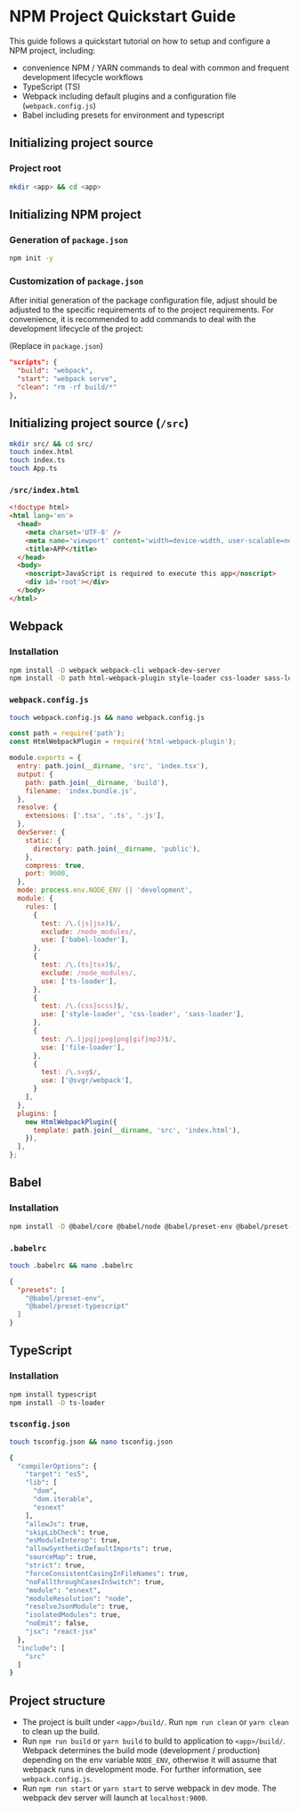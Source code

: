 # NPM Project Quickstart Guide

This guide follows a quickstart tutorial on how to setup and configure a NPM project, including:
- convenience NPM / YARN commands to deal with common and frequent development lifecycle workflows
- TypeScript (TS)
- Webpack including default plugins and a configuration file (`webpack.config.js`)
- Babel including presets for environment and typescript

## Initializing project source

### Project root
```bash
mkdir <app> && cd <app>
```

## Initializing NPM project

### Generation of `package.json`
```bash
npm init -y
```

### Customization of `package.json`
After initial generation of the package configuration file, adjust should be adjusted to the specific requirements of
to the project requirements. For convenience, it is recommended to add commands to deal with the development lifecycle
of the project:

(Replace in `package.json`)
```json
"scripts": {
  "build": "webpack",
  "start": "webpack serve",
  "clean": "rm -rf build/*"
},
```

## Initializing project source (`/src`)
```bash
mkdir src/ && cd src/
touch index.html
touch index.ts
touch App.ts
```

### `/src/index.html`
```html
<!doctype html>
<html lang='en'>
  <head>
    <meta charset='UTF-8' />
    <meta name='viewport' content='width=device-width, user-scalable=no, initial-scale=1.0, maximum-scale=1.0, minimum-scale=1.0' />
    <title>APP</title>
  </head>
  <body>
    <noscript>JavaScript is required to execute this app</noscript>
    <div id='root'></div>
  </body>
</html>
```

## Webpack

### Installation
```bash
npm install -D webpack webpack-cli webpack-dev-server
npm install -D path html-webpack-plugin style-loader css-loader sass-loader node-sass file-loader @svgr/webpack
```

### `webpack.config.js`
```bash
touch webpack.config.js && nano webpack.config.js
```

```javascript
const path = require('path');
const HtmlWebpackPlugin = require('html-webpack-plugin');

module.exports = {
  entry: path.join(__dirname, 'src', 'index.tsx'),
  output: {
    path: path.join(__dirname, 'build'),
    filename: 'index.bundle.js',
  },
  resolve: {
    extensions: ['.tsx', '.ts', '.js'],
  },
  devServer: {
    static: {
      directory: path.join(__dirname, 'public'),
    },
    compress: true,
    port: 9000,
  },
  mode: process.env.NODE_ENV || 'development',
  module: {
    rules: [
      {
        test: /\.(js|jsx)$/,
        exclude: /node_modules/,
        use: ['babel-loader'],
      },
      {
        test: /\.(ts|tsx)$/,
        exclude: /node_modules/,
        use: ['ts-loader'],
      },
      {
        test: /\.(css|scss)$/,
        use: ['style-loader', 'css-loader', 'sass-loader'],
      },
      {
        test: /\.(jpg|jpeg|png|gif|mp3)$/,
        use: ['file-loader'],
      },
      {
        test: /\.svg$/,
        use: ['@svgr/webpack'],
      }
    ],
  },
  plugins: [
    new HtmlWebpackPlugin({
      template: path.join(__dirname, 'src', 'index.html'),
    }),
  ],
};
```

## Babel

### Installation
```bash
npm install -D @babel/core @babel/node @babel/preset-env @babel/preset-typescript babel-loader
```

### `.babelrc`
```bash
touch .babelrc && nano .babelrc
```

```json
{
  "presets": [
    "@babel/preset-env",
    "@babel/preset-typescript"
  ]
}
```

## TypeScript

### Installation
```bash
npm install typescript
npm install -D ts-loader
```

### `tsconfig.json`
```bash
touch tsconfig.json && nano tsconfig.json
```

```bash
{
  "compilerOptions": {
    "target": "es5",
    "lib": [
      "dom",
      "dom.iterable",
      "esnext"
    ],
    "allowJs": true,
    "skipLibCheck": true,
    "esModuleInterop": true,
    "allowSyntheticDefaultImports": true,
    "sourceMap": true,
    "strict": true,
    "forceConsistentCasingInFileNames": true,
    "noFallthroughCasesInSwitch": true,
    "module": "esnext",
    "moduleResolution": "node",
    "resolveJsonModule": true,
    "isolatedModules": true,
    "noEmit": false,
    "jsx": "react-jsx"
  },
  "include": [
    "src"
  ]
}
```

## Project structure
- The project is built under `<app>/build/`. Run `npm run clean` or `yarn clean` to clean up the build.
- Run `npm run build` or `yarn build` to build to application to `<app>/build/`. Webpack determines the build mode
  (development / production) depending on the env variable `NODE_ENV`, otherwise it will assume that webpack runs in
  development mode. For further information, see `webpack.config.js`.
- Run `npm run start` or `yarn start` to serve webpack in dev mode. The webpack dev server will launch at
  `localhost:9000`.
